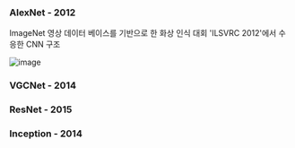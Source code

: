 ### AlexNet - 2012

ImageNet 영상 데이터 베이스를 기반으로 한 화상 인식 대회 'ILSVRC 2012'에서 수응한 CNN 구조

![image](https://user-images.githubusercontent.com/78076248/129868985-2fd63c24-7bff-4de3-8255-911ee93d0493.png)


### VGCNet  - 2014

### ResNet  - 2015

### Inception - 2014